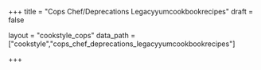 +++
title = "Cops Chef/Deprecations Legacyyumcookbookrecipes"
draft = false

layout = "cookstyle_cops"
data_path = ["cookstyle","cops_chef_deprecations_legacyyumcookbookrecipes"]

+++

<!-- The content of this page is automatically generated from the
cops_chef_deprecations_legacyyumcookbookrecipes.yml file in github.com/chef/cookstyle/docs-chef-io/data/cookstyle. -->
